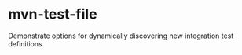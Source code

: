 mvn-test-file
=============

Demonstrate options for dynamically discovering new integration test definitions.
